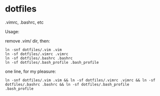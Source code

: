 dotfiles
========

.vimrc, .bashrc, etc

Usage:

remove .vim/ dir, then:

```
ln -snf dotfiles/.vim .vim
ln -sf dotfiles/.vimrc .vimrc
ln -sf dotfiles/.bashrc .bashrc
ln -sf dotfiles/.bash_profile .bash_profile
```

one line, for my pleasure:

`ln -snf dotfiles/.vim .vim && ln -sf dotfiles/.vimrc .vimrc && ln -sf dotfiles/.bashrc .bashrc && ln -sf dotfiles/.bash_profile .bash_profile`
